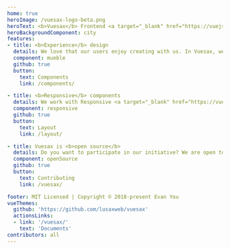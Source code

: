 ```yaml
---
home: true
heroImage: /vuesax-logo-beta.png
heroText: <b>Vuesax</b> Frontend <a target="_blank" href="https://vuejs.org/">Vue</a> Components
heroBackgroundComponent: city
features:
- title: <b>Experience</b> design
  details: We love that our users enjoy creating with us. In Vuesax, we make this the best experience for you, because it's fun.
  component: mueble
  github: true
  button:
    text: Components
    link: /components/

- title: <b>Responsive</b> components
  details: We work with Responsive <a target="_blank" href="https://vuejs.org/">Components</a>, we strive to be available to everyone in our community.
  component: responsive
  github: true
  button:
    text: Layout
    link: /layout/

- title: Vuesax is <b>open source</b>
  details: Do you want to participate in our initiative? We are open to receive all kinds of contributions and suggestions..
  component: openSource
  github: true
  button:
    text: Contributing
    link: /vuesax/

footer: MIT Licensed | Copyright © 2018-present Evan You
vueThemes:
  github: 'https://github.com/lusaxweb/vuesax'
  actionsLinks:
  - link: '/vuesax/'
    text: 'Documents'
contributors: all
---
```

